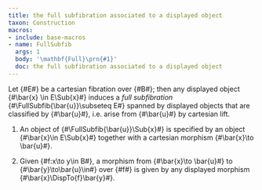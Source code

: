 ```yaml
---
title: the full subfibration associated to a displayed object
taxon: Construction
macros:
- include: base-macros
- name: FullSubfib
  args: 1
  body: '\mathbf{Full}\prn{#1}'
  doc: the full subfibration associated to a displayed object
---
```


Let {#E#} be a cartesian fibration
over {#B#}; then any displayed object {#\bar{x} \in E\Sub{x}#} induces a *full subfibration* {#\FullSubfib{\bar{u}}\subseteq E#} spanned by displayed objects that are classified by {#\bar{u}#}, i.e. arise from {#\bar{u}#} by cartesian lift.

1. An object of {#\FullSubfib{\bar{u}}\Sub{x}#} is specified by an object {#\bar{x}\in E\Sub{x}#} together with a cartesian morphism {#\bar{x}\to \bar{u}#}.

2. Given {#f:x\to y\in B#}, a morphism from {#\bar{x}\to \bar{u}#} to {#\bar{y}\to\bar{u}\in#} over {#f#} is given by any displayed morphism {#\bar{x}\DispTo{f}\bar{y}#}.
